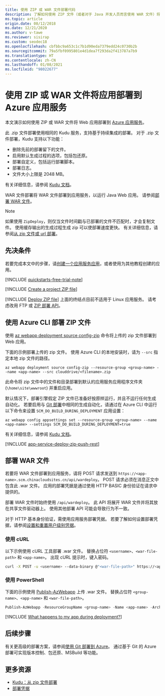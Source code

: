 ```yaml
---
title: 使用 ZIP 或 WAR 文件部署代码
description: 了解如何使用 ZIP 文件（或者对于 Java 开发人员而言使用 WAR 文件）将应用部署到 Azure 应用服务。
ms.topic: article
origin.date: 08/12/2018
ms.date: 12/21/2020
ms.author: v-tawe
ms.reviewer: sisirap
ms.custom: seodec18
ms.openlocfilehash: cbfbbc9a653c1c7b1d90eda7379edd24c0730b2b
ms.sourcegitcommit: 79a5fbf0995801e4d1dea7f293da2f413787a7b9
ms.translationtype: HT
ms.contentlocale: zh-CN
ms.lasthandoff: 01/08/2021
ms.locfileid: "98022677"
---
```

# <a name="deploy-your-app-to-azure-app-service-with-a-zip-or-war-file"></a>使用 ZIP 或 WAR 文件将应用部署到 Azure 应用服务

本文演示如何使用 ZIP 或 WAR 文件将 Web 应用部署到 [Azure 应用服务](overview.md)。 

此 .zip 文件部署使用相同的 Kudu 服务，支持基于持续集成的部署。 对于 .zip 文件部署，Kudu 支持以下功能： 

- 删除先前的部署留下的文件。
- 启用默认生成过程的选项，包括包还原。
- 部署自定义，包括运行部署脚本。  
- 部署日志。 
- 文件大小上限是 2048 MB。

有关详细信息，请参阅 [Kudu 文档](https://github.com/projectkudu/kudu/wiki/Deploying-from-a-zip-file)。

WAR 文件部署将 WAR 文件部署到应用服务，以运行 Java Web 应用。 请参阅[部署 WAR 文件](#deploy-war-file)。

> [!NOTE]
> 如果使用 `ZipDeploy`，则仅当文件时间戳与已部署的文件不匹配时，才会复制文件。 使用缓存输出的生成过程生成 zip 可以使部署速度更快。 有关详细信息，请参阅[从 zip 文件或 url 部署](https://github.com/projectkudu/kudu/wiki/Deploying-from-a-zip-file-or-url)。

## <a name="prerequisites"></a>先决条件

若要完成本文中的步骤，请[创建一个应用服务应用](./index.yml)，或者使用为其他教程创建的应用。

[!INCLUDE [quickstarts-free-trial-note](../../includes/quickstarts-free-trial-note.md)]

[!INCLUDE [Create a project ZIP file](../../includes/app-service-web-deploy-zip-prepare.md)]

[!INCLUDE [Deploy ZIP file](../../includes/app-service-web-deploy-zip.md)]
上面的终结点目前不适用于 Linux 应用服务。 请考虑改用 FTP 或 [ZIP 部署 API](faq-app-service-linux.md#continuous-integration-and-deployment)。

## <a name="deploy-zip-file-with-azure-cli"></a>使用 Azure CLI 部署 ZIP 文件

使用 [az webapp deployment source config-zip](https://docs.azure.cn/cli/webapp/deployment/source#az_webapp_deployment_source_config_zip) 命令将上传的 zip 文件部署到 Web 应用。  

下面的示例部署上传的 zip 文件。 使用 Azure CLI 的本地安装时，请为 `--src` 指定本地 zip 文件的路径。

```azurecli
az webapp deployment source config-zip --resource-group <group-name> --name <app-name> --src clouddrive/<filename>.zip
```

此命令将 zip 文件中的文件和目录部署到默认的应用服务应用程序文件夹 (`\home\site\wwwroot`) 并重启应用。

默认情况下，部署引擎假定 ZIP 文件已准备好按原样运行，并且不运行任何生成自动化。 若要启用与 [Git 部署](deploy-local-git.md)中相同的生成自动化，请通过在 Azure CLI 中运行以下命令来设置 `SCM_DO_BUILD_DURING_DEPLOYMENT` 应用设置：

```azurecli
az webapp config appsettings set --resource-group <group-name> --name <app-name> --settings SCM_DO_BUILD_DURING_DEPLOYMENT=true
```

有关详细信息，请参阅 [Kudu 文档](https://github.com/projectkudu/kudu/wiki/Deploying-from-a-zip-file-or-url)。

[!INCLUDE [app-service-deploy-zip-push-rest](../../includes/app-service-deploy-zip-push-rest.md)]  

## <a name="deploy-war-file"></a>部署 WAR 文件

若要将 WAR 文件部署到应用服务，请将 POST 请求发送到 `https://<app-name>.scm.chinacloudsites.cn/api/wardeploy`。 POST 请求必须在消息正文中包含此 .war 文件。 应用的部署凭据是通过使用 HTTP BASIC 身份验证在请求中提供的。 

部署 WAR 文件时始终使用 `/api/wardeploy`。 此 API 将展开 WAR 文件并将其放在共享文件驱动器上。 使用其他部署 API 可能会导致行为不一致。 

对于 HTTP 基本身份验证，需使用应用服务部署凭据。 若要了解如何设置部署凭据，请参阅[设置和重置用户级别凭据](deploy-configure-credentials.md#userscope)。

### <a name="with-curl"></a>使用 cURL

以下示例使用 cURL 工具部署 .war 文件。 替换占位符 `<username>`、`<war-file-path>` 和 `<app-name>`。 出现 cURL 提示时，键入密码。

```bash
curl -X POST -u <username> --data-binary @"<war-file-path>" https://<app-name>.scm.chinacloudsites.cn/api/wardeploy
```

### <a name="with-powershell"></a>使用 PowerShell

下面的示例使用 [Publish-AzWebapp](https://docs.microsoft.com/powershell/module/az.websites/publish-azwebapp) 上传 .war 文件。 替换占位符 `<group-name>`、`<app-name>` 和 `<war-file-path>`。

```powershell
Publish-AzWebapp -ResourceGroupName <group-name> -Name <app-name> -ArchivePath <war-file-path>
```

[!INCLUDE [What happens to my app during deployment?](../../includes/app-service-deploy-atomicity.md)]

## <a name="next-steps"></a>后续步骤

有关更高级的部署方案，请参阅[使用 Git 部署到 Azure](deploy-local-git.md)。 通过基于 Git 的 Azure 部署可实现版本控制、包还原、MSBuild 等功能。

## <a name="more-resources"></a>更多资源

* [Kudu：从 zip 文件部署](https://github.com/projectkudu/kudu/wiki/Deploying-from-a-zip-file)
* [ 部署凭据](deploy-ftp.md)
